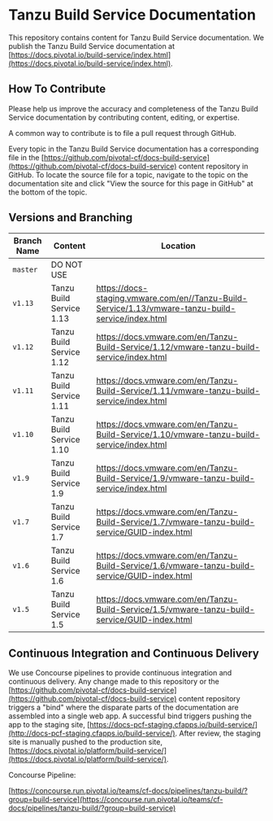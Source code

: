 # Tanzu Build Service Documentation

This repository contains content for Tanzu Build Service documentation. We publish the Tanzu Build Service documentation at
[https://docs.pivotal.io/build-service/index.html](https://docs.pivotal.io/build-service/index.html).

## How To Contribute

Please help us improve the accuracy and completeness of the Tanzu Build Service documentation by contributing content, editing,
or expertise.

A common way to contribute is to file a pull request through GitHub.

Every topic in the Tanzu Build Service documentation has a corresponding file in the
[https://github.com/pivotal-cf/docs-build-service](https://github.com/pivotal-cf/docs-build-service) content repository in
GitHub. To locate the source file for a topic, navigate to the topic on the documentation site and click "View
the source for this page in GitHub" at the bottom of the topic.

## Versions and Branching

| **Branch Name** | **Content**               | **Location**                                                                                  |
|-----------------|---------------------------|-----------------------------------------------------------------------------------------------|
| `master`        | DO NOT USE                |                                                                                               |                                                                                     
| `v1.13`         | Tanzu Build Service 1.13  | https://docs-staging.vmware.com/en//Tanzu-Build-Service/1.13/vmware-tanzu-build-service/index.html    |      
| `v1.12`         | Tanzu Build Service 1.12  | https://docs.vmware.com/en/Tanzu-Build-Service/1.12/vmware-tanzu-build-service/index.html     |  
| `v1.11`         | Tanzu Build Service 1.11  | https://docs.vmware.com/en/Tanzu-Build-Service/1.11/vmware-tanzu-build-service/index.html     |        
| `v1.10`         | Tanzu Build Service 1.10  | https://docs.vmware.com/en/Tanzu-Build-Service/1.10/vmware-tanzu-build-service/index.html     |
| `v1.9`          | Tanzu Build Service 1.9   | https://docs.vmware.com/en/Tanzu-Build-Service/1.9/vmware-tanzu-build-service/index.html      |
| `v1.7`          | Tanzu Build Service 1.7   | https://docs.vmware.com/en/Tanzu-Build-Service/1.7/vmware-tanzu-build-service/GUID-index.html |
| `v1.6`          | Tanzu Build Service 1.6   | https://docs.vmware.com/en/Tanzu-Build-Service/1.6/vmware-tanzu-build-service/GUID-index.html |
| `v1.5`          | Tanzu Build Service 1.5   | https://docs.vmware.com/en/Tanzu-Build-Service/1.5/vmware-tanzu-build-service/GUID-index.html |


## Continuous Integration and Continuous Delivery

We use Concourse pipelines to provide continuous integration and continuous delivery. Any change made to this repository
or the [https://github.com/pivotal-cf/docs-build-service](https://github.com/pivotal-cf/docs-build-service) content repository
triggers a "bind" where the disparate parts of the documentation are assembled into a single web app. A successful bind
triggers pushing the app to the staging site,
[https://docs-pcf-staging.cfapps.io/build-service/](http://docs-pcf-staging.cfapps.io/build-service/). After
review, the staging site is manually pushed to the production site,
[https://docs.pivotal.io/platform/build-service/](https://docs.pivotal.io/platform/build-service/).

Concourse Pipeline:

[https://concourse.run.pivotal.io/teams/cf-docs/pipelines/tanzu-build/?group=build-service](https://concourse.run.pivotal.io/teams/cf-docs/pipelines/tanzu-build/?group=build-service)
